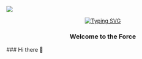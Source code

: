 ![](https://komarev.com/ghpvc/?username=morjuax&style=flat&color=blue)
<div>
 <p align="center">
 <a href="https://git.io/typing-svg"><img src="https://readme-typing-svg.demolab.com?font=Fira+Code&size=25&pause=1000&color=aaaaaa&center=true&vCenter=true&width=435&lines=Hi,++I'm+Juan+Moreno" alt="Typing SVG" /></a>
 </p>
 <h3 align="center"> Welcome to the Force
   </h3>
 </div>
### Hi there 👋





<!--
**morjuax/morjuax** is a ✨ _special_ ✨ repository because its `README.md` (this file) appears on your GitHub profile.

Here are some ideas to get you started:

- 🔭 I’m currently working on ...
- 🌱 I’m currently learning ...
- 👯 I’m looking to collaborate on ...
- 🤔 I’m looking for help with ...
- 💬 Ask me about ...
- 📫 How to reach me: ...
- 😄 Pronouns: ...
- ⚡ Fun fact: ...
-->
